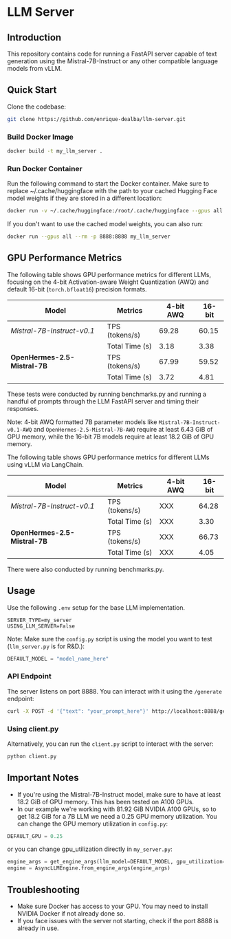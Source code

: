# LLM Server

## Introduction

This repository contains code for running a FastAPI server capable of text generation using the Mistral-7B-Instruct or any other compatible language models from vLLM.

## Quick Start
Clone the codebase:
```sh
git clone https://github.com/enrique-dealba/llm-server.git
```

### Build Docker Image
```sh
docker build -t my_llm_server .
```

### Run Docker Container
Run the following command to start the Docker container. Make sure to replace ~/.cache/huggingface with the path to your cached Hugging Face model weights if they are stored in a different location:
```sh
docker run -v ~/.cache/huggingface:/root/.cache/huggingface --gpus all --name llm -p 8888:8888 my_llm_server
```

If you don't want to use the cached model weights, you can also run:
```sh
docker run --gpus all --rm -p 8888:8888 my_llm_server
```

## GPU Performance Metrics

The following table shows GPU performance metrics for different LLMs, focusing on the 4-bit Activation-aware Weight Quantization (AWQ) and default 16-bit (`torch.bfloat16`) precision formats.

| Model | Metrics | 4-bit AWQ | 16-bit |
|-------|--------|-----------|--------|
| *Mistral-7B-Instruct-v0.1* | TPS (tokens/s) | 69.28 | 60.15 |
| | Total Time (s) | 3.18 | 3.38 |
| **OpenHermes-2.5-Mistral-7B** | TPS (tokens/s) | 67.99 | 59.52 |
| | Total Time (s) | 3.72 | 4.81 |

These tests were conducted by running benchmarks.py and running a handful of prompts through the LLM FastAPI server and timing their responses.

Note: 4-bit AWQ formatted 7B parameter models like `Mistral-7B-Instruct-v0.1-AWQ` and `OpenHermes-2.5-Mistral-7B-AWQ` require at least 6.43 GiB of GPU memory, while the 16-bit 7B models require at least 18.2 GiB of GPU memory.

The following table shows GPU performance metrics for different LLMs using vLLM via LangChain.

| Model | Metrics | 4-bit AWQ | 16-bit |
|-------|--------|-----------|--------|
| *Mistral-7B-Instruct-v0.1* | TPS (tokens/s) | XXX | 64.28 |
| | Total Time (s) | XXX | 3.30 |
| **OpenHermes-2.5-Mistral-7B** | TPS (tokens/s) | XXX | 66.73 |
| | Total Time (s) | XXX | 4.05 |

There were also conducted by running benchmarks.py.

## Usage

Use the following `.env` setup for the base LLM implementation.
```.env
SERVER_TYPE=my_server
USING_LLM_SERVER=False
```

Note: Make sure the `config.py` script is using the model you want to test (`llm_server.py` is for R&D.):
```python
DEFAULT_MODEL = "model_name_here"
```

### API Endpoint
The server listens on port 8888. You can interact with it using the `/generate` endpoint:
```sh
curl -X POST -d '{"text": "your_prompt_here"}' http://localhost:8888/generate
```

### Using client.py
Alternatively, you can run the `client.py` script to interact with the server:
```sh
python client.py
```

## Important Notes
- If you're using the Mistral-7B-Instruct model, make sure to have at least 18.2 GiB of GPU memory. This has been tested on A100 GPUs.
- In our example we're working with 81.92 GiB NVIDIA A100 GPUs, so to get 18.2 GiB for a 7B LLM we need a 0.25 GPU memory utilization. You can change the GPU memory utilization in `config.py`:
```python
DEFAULT_GPU = 0.25
```
or you can change gpu_utilization directly in `my_server.py`:
```python
engine_args = get_engine_args(llm_model=DEFAULT_MODEL, gpu_utilization=DEFAULT_GPU)
engine = AsyncLLMEngine.from_engine_args(engine_args)
```

## Troubleshooting
- Make sure Docker has access to your GPU. You may need to install NVIDIA Docker if not already done so.
- If you face issues with the server not starting, check if the port 8888 is already in use.
